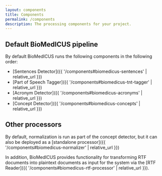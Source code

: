 ```yaml
---
layout: components
title: Components
permalink: /components
description: The processing components for your project.
---
```


## Default BioMedICUS pipeline

By default BioMedICUS runs the following components in the following order:

- [Sentences Detector]({{ '/components#biomedicus-sentences' | relative_url }})
- [Part of Speech Tagger]({{ '/components#biomedicus-tnt-tagger' | relative_url }})
- [Acronym Detector]({{ '/components#biomedicus-acronyms' | relative_url }})
- [Concept Detector]({{ '/components#biomedicus-concepts' | relative_url }})

## Other processors

By default, normalization is run as part of the concept detector, but it can also be deployed as a [standalone processor]({{ '/components#biomedicus-normalizer' | relative_url }})

In addition, BioMedICUS provides functionality for transforming RTF documents into plaintext documents as input for the system via the [RTF Reader]({{ '/components#biomedicus-rtf-processor' | relative_url }}).
